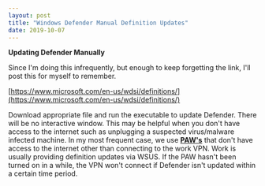 ```yaml
---
layout: post
title: "Windows Defender Manual Definition Updates"
date: 2019-10-07
---
```


**Updating Defender Manually**

Since I'm doing this infrequently, but enough to keep forgetting the link, I'll post this for myself to remember.

[https://www.microsoft.com/en-us/wdsi/definitions/](https://www.microsoft.com/en-us/wdsi/definitions/)

Download appropriate file and run the executable to update Defender.  There will be no interactive window.  This may be helpful when you don't have access to the internet such as unplugging a suspected virus/malware infected machine.  In my most frequent case, we use [**PAW's**](https://docs.microsoft.com/en-us/windows-server/identity/securing-privileged-access/privileged-access-workstations/) that don't have access to the internet other than connecting to the work VPN.  Work is usually providing definition updates via WSUS.  If the PAW hasn't been turned on in a while, the VPN won't connect if Defender isn't updated within a certain time period.
